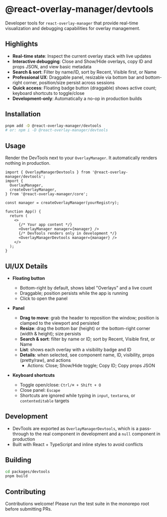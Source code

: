 # @react-overlay-manager/devtools

Developer tools for `react-overlay-manager` that provide real-time visualization and debugging capabilities for overlay management.

## Highlights

- **Real-time state**: Inspect the current overlay stack with live updates
- **Interactive debugging**: Close and Show/Hide overlays, copy ID and props JSON, and view basic metadata
- **Search & sort**: Filter by name/ID, sort by Recent, Visible first, or Name
- **Professional UX**: Draggable panel, resizable via bottom bar and bottom-right corner, position/size persist across sessions
- **Quick access**: Floating badge button (draggable) shows active count; keyboard shortcuts to toggle/close
- **Development-only**: Automatically a no-op in production builds

## Installation

```bash
pnpm add -D @react-overlay-manager/devtools
# or: npm i -D @react-overlay-manager/devtools
```

## Usage

Render the DevTools next to your `OverlayManager`. It automatically renders nothing in production.

```tsx
import { OverlayManagerDevtools } from '@react-overlay-manager/devtools';
import {
  OverlayManager,
  createOverlayManager,
} from '@react-overlay-manager/core';

const manager = createOverlayManager(yourRegistry);

function App() {
  return (
    <>
      {/* Your app content */}
      <OverlayManager manager={manager} />
      {/* DevTools renders only in development */}
      <OverlayManagerDevtools manager={manager} />
    </>
  );
}
```

## UI/UX Details

- **Floating button**
  - Bottom-right by default, shows label "Overlays" and a live count
  - Draggable; position persists while the app is running
  - Click to open the panel

- **Panel**
  - **Drag to move**: grab the header to reposition the window; position is clamped to the viewport and persisted
  - **Resize**: drag the bottom bar (height) or the bottom-right corner (width & height); size persists
  - **Search & sort**: filter by name or ID; sort by Recent, Visible first, or Name
  - **List**: shows each overlay with a visibility badge and ID
  - **Details**: when selected, see component name, ID, visibility, props (pretty/raw), and actions
    - Actions: Close; Show/Hide toggle; Copy ID; Copy props JSON

- **Keyboard shortcuts**
  - Toggle open/close: `Ctrl/⌘ + Shift + O`
  - Close panel: `Escape`
  - Shortcuts are ignored while typing in `input`, `textarea`, or `contenteditable` targets

## Development

- DevTools are exported as `OverlayManagerDevtools`, which is a pass-through to the real component in development and a `null` component in production
- Built with React + TypeScript and inline styles to avoid conflicts

## Building

```bash
cd packages/devtools
pnpm build
```

## Contributing

Contributions welcome! Please run the test suite in the monorepo root before submitting PRs.
